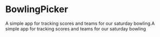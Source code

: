 # BowlingPicker
A simple app for tracking scores and teams for our saturday bowling.A simple app for tracking scores and teams for our saturday bowling
